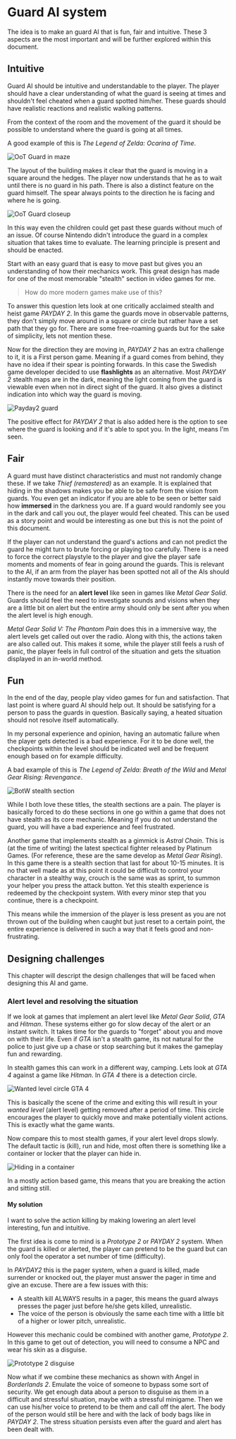 # Guard AI system

The idea is to make an guard AI that is fun, fair and intuitive.
These 3 aspects are the most important and will be further explored within this
document.

## Intuitive

Guard AI should be intuitive and understandable to the player.
The player should have a clear understanding of what the guard is seeing at
times and shouldn't feel cheated when a guard spotted him/her.
These guards should have realistic reactions and realistic walking patterns.

From the context of the room and the movement of the guard it should be possible
to understand where the guard is going at all times.

A good example of this is *The Legend of Zelda: Ocarina of Time*.

![OoT Guard in maze](./attachments/ootguard.jpeg)

The layout of the building makes it clear that the guard is moving in a square
around the hedges.
The player now understands that he as to wait until there is no guard in his path.
There is also a distinct feature on the guard himself. The spear always points
to the direction he is facing and where he is going.

![OoT Guard closeup](./attachments/ootsoldier.png)

In this way even the children could get past these guards without much of an issue.
Of course Nintendo didn't introduce the guard in a complex situation that takes
time to evaluate. The learning principle is present and should be enacted.

Start with an easy guard that is easy to move past but gives you an understanding
of how their mechanics work. This great design has made for one of the most
memorable "stealth" section in video games for me.

> How do more modern games make use of this?

To answer this question lets look at one critically acclaimed stealth and heist game
*PAYDAY 2*.
In this game the guards move in observable patterns, they don't simply move around
in a square or circle but rather have a set path that they go for.
There are some free-roaming guards but for the sake of simplicity, lets not mention these.

Now for the direction they are moving in, *PAYDAY 2* has an extra challenge to it,
it is a First person game.
Meaning if a guard comes from behind, they have no idea if their spear is pointing forwards.
In this case the Swedish game developer decided to use **flashlights** as an alternative.
Most *PAYDAY 2* stealth maps are in the dark, meaning the light coming from the
guard is viewable even when not in direct sight of the guard.
It also gives a distinct indication into which way the guard is moving.

![Payday2 guard](./attachments/payday2guard.jpg)

The positive effect for *PAYDAY 2* that is also added here is the option
to see where the guard is looking and if it's able to spot you.
In the light, means I'm seen.

## Fair

A guard must have distinct characteristics and must not randomly change these.
If we take *Thief (remastered)* as an example. It is explained that hiding
in the shadows makes you be able to be safe from the vision from guards.
You even get an indicator if you are able to be seen or better said how
**immersed** in the darkness you are. If a guard would randomly see you in the
dark and call you out, the player would feel cheated.
This can be used as a story point and would be interesting as one but this is not
the point of this document.

If the player can not understand the guard's actions and can not predict the guard
he might turn to brute forcing or playing too carefully.
There is a need to force the correct playstyle to the player and give the player
safe moments and moments of fear in going around the guards.
This is relevant to the AI, if an arm from the player has been spotted not all of
the AIs should instantly move towards their position.

There is the need for an **alert level** like seen in games like *Metal Gear Solid*.
Guards should feel the need to investigate sounds and visions when they are a
little bit on alert but the entire army should only be sent after you when the
alert level is high enough.

*Metal Gear Solid V: The Phantom Pain* does this in a immersive way, the alert
levels get called out over the radio. Along with this, the actions taken are also called out.
This makes it some, while the player still feels a rush of panic, the player
feels in full control of the situation and gets the situation displayed in an
in-world method.

## Fun

In the end of the day, people play video games for fun and satisfaction.
That last point is where guard AI should help out.
It should be satisfying for a person to pass the guards in question.
Basically saying, a heated situation should not resolve itself automatically.

In my personal experience and opinion, having an automatic failure when
the player gets detected is a bad experience.
For it to be done well, the checkpoints within the level should be indicated well
and be frequent enough based on for example difficulty.

A bad example of this is *The Legend of Zelda: Breath of the Wild* and *Metal Gear Rising: Revengance*.

![BotW stealth section](./attachments/botwstealth.jpeg)

While I both love these titles, the stealth sections are a pain.
The player is basically forced to do these sections in one go within a game that
does not have stealth as its core mechanic. Meaning if you do not understand
the guard, you will have a bad experience and feel frustrated.

Another game that implements stealth as a gimmick is *Astral Chain*.
This is (at the time of writing) the latest spectical fighter released by Platinum Games.
(For reference, these are the same develop as *Metal Gear Rising*).
In this game there is a stealth section that last for about 10-15 minutes.
It is no that well made as at this point it could be difficult to control your
character in a stealthy way, crouch is the same was as sprint, to summon your
helper you press the attack button. Yet this stealth experience is redeemed by the
checkpoint system. With every minor step that you continue, there is a checkpoint.

This means while the immersion of the player is less present as you are not thrown
out of the building when caught but just reset to a certain point, the entire
experience is delivered in such a way that it feels good and non-frustrating.

## Designing challenges

This chapter will descript the design challenges that will be faced when designing
this AI and game.

### Alert level and resolving the situation

If we look at games that implement an alert level like *Metal Gear Solid*, *GTA* and *Hitman*.
These systems either go for slow decay of the alert or an instant switch.
It takes time for the guards to "forget" about you and move on with their life.
Even if *GTA* isn't a stealth game, its not natural for the police to just give
up a chase or stop searching but it makes the gameplay fun and rewarding.

In stealth games this can work in a different way, camping.
Lets look at *GTA 4* against a game like *Hitman*. In *GTA 4* there is a detection
circle.

![Wanted level circle GTA 4](./attachments/Radar-GTA4-wanted.png)

This is basically the scene of the crime and exiting this will result
in your *wanted level* (alert level) getting removed after a period of time.
This circle encourages the player to quickly move and make
potentially violent actions. This is exactly what the game wants.

Now compare this to most stealth games, if your alert level drops slowly.
The default tactic is (kill), run and hide, most often there is
something like a container or locker that the player can hide in.

![Hiding in a container](./attachments/hideincontainer.png)

In a mostly action based game, this means that you are breaking
the action and sitting still.

#### My solution

I want to solve the action killing by making lowering an alert level
interesting, fun and intuitive.

The first idea is come to mind is a *Prototype 2* or *PAYDAY 2* system.
When the guard is killed or alerted, the player can pretend to be the guard
but can only fool the operator a set number of time (difficulty).

In *PAYDAY2* this is the pager system, when a guard is killed, made surrender or
knocked out, the player must answer the pager in time and give an excuse.
There are a few issues with this:

- A stealth kill ALWAYS results in a pager, this means the guard always presses
the pager just before he/she gets killed, unrealistic.
- The voice of the person is obviously the same each time with a little bit of
a higher or lower pitch, unrealistic.

However this mechanic could be combined with another game, *Prototype 2*.
In this game to get out of detection, you will need to consume a NPC and wear
his skin as a disguise.

![Prototype 2 disguise](attachments/prototype2disguise.jpg)

Now what if we combine these mechanics as shown with Angel in *Borderlands 2*.
Emulate the voice of someone to bypass some sort of security.
We get enough data about a person to disguise as them in a difficult and stressful
situation, maybe with a stressful minigame.
Then we can use his/her voice to pretend to be them and call off the alert.
The body of the person would still be here and with the lack of body bags like
in *PAYDAY 2*. The stress situation persists even after the guard and alert
has been dealt with.
